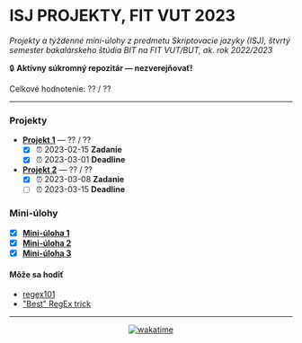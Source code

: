 # ISJ PROJEKTY, FIT VUT 2023 #

*Projekty a týždenné mini-úlohy z predmetu Skriptovacie jazyky (ISJ), štvrtý semester bakalárskeho štúdia BIT na FIT VUT/BUT, ak. rok 2022/2023*

🔒 **Aktívny súkromný repozitár — nezverejňovať!**

Celkové hodnotenie: ?? / ??

----------------------------------------------

### Projekty ###

* **[Projekt 1](proj1.py)** — ?? / ??
  * [X] ⏰ 2023-02-15 **Zadanie**
  * [X] ⏰ 2023-03-01 **Deadline**
* **[Projekt 2](proj2.py)** — ?? / ??
  * [X] ⏰ 2023-03-08 **Zadanie**
  * [ ] ⏰ 2023-03-15 **Deadline**

### Mini-úlohy ###

* [X] **[Mini-úloha 1](mini-ulohy/minitask1.py)**
* [X] **[Mini-úloha 2](mini-ulohy/minitask2.py)**
* [X] **[Mini-úloha 3](mini-ulohy/minitask3.py)**

#### Môže sa hodiť ####

* [regex101](https://regex101.com/)
* ["Best" RegEx trick](https://www.rexegg.com/regex-best-trick.html#notarzan)

----------------------------------------------

<div align="center"><a href="https://wakatime.com"><img alt="wakatime" src="https://wakatime.com/badge/user/dd421270-8f1c-43aa-aa5b-ec52a2a18852/project/e67104b6-a9e6-4f2c-8c94-56d6345777dd.svg" /></a></div>
